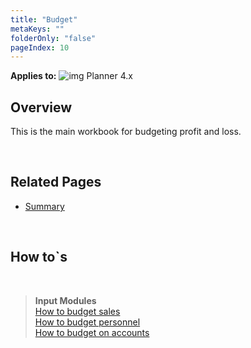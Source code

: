 ```yaml
---
title: "Budget"
metaKeys: ""
folderOnly: "false"
pageIndex: 10
---
```

**Applies to:** ![img](https://profitbasedocs.blob.core.windows.net/icons/yes-icon.png) Planner 4.x<br/>

## Overview
This is the main workbook for budgeting profit and loss.

<br/>

## Related Pages
-  [Summary](../../workbooks/financial-planning/budget/summary.md)

<br/>

## How to`s

<br/>

> **Input Modules**<br/>
> [How to budget sales](../../modules/sales-gm/sales-gm-details.md)<br/>
> [How to budget personnel](../../modules/personnel/personnel-details.md)<br/>
> [How to budget on accounts](../../modules/account/account-details.md)<br/>
